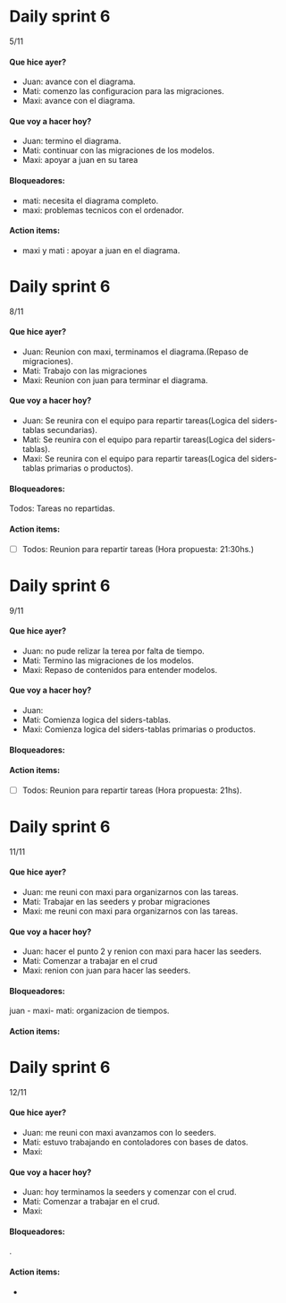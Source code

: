 # Daily sprint 6
5/11
#### Que hice ayer?
- Juan: avance con el diagrama.
- Mati: comenzo las configuracion para las migraciones.
- Maxi: avance con el diagrama.

#### Que voy a hacer hoy?
- Juan: termino el diagrama. 
- Mati: continuar con las migraciones de los modelos.
- Maxi: apoyar a juan en su tarea

#### Bloqueadores:
- mati: necesita el diagrama completo.
- maxi: problemas tecnicos con el ordenador.

#### Action items:
- maxi y mati : apoyar a juan en el diagrama.


# Daily sprint 6

8/11
#### Que hice ayer?
- Juan: Reunion con maxi, terminamos el diagrama.(Repaso de migraciones).
- Mati: Trabajo con las migraciones
- Maxi: Reunion con juan para terminar el diagrama.

#### Que voy a hacer hoy?
- Juan: Se reunira con el equipo para repartir tareas(Logica del siders-tablas secundarias).
- Mati: Se reunira con el equipo para repartir tareas(Logica del siders-tablas).
- Maxi: Se reunira con el equipo para repartir tareas(Logica del siders-tablas primarias o productos).

#### Bloqueadores:
Todos: Tareas no repartidas.

#### Action items:
- [ ] Todos: Reunion para repartir tareas (Hora propuesta: 21:30hs.)




# Daily sprint 6
9/11
#### Que hice ayer?
- Juan: no pude relizar la terea por falta de tiempo.
- Mati: Termino las migraciones de los modelos.
- Maxi: Repaso de contenidos para entender modelos.

#### Que voy a hacer hoy?
- Juan: 
- Mati: Comienza logica del siders-tablas.
- Maxi: Comienza logica del siders-tablas primarias o productos.

#### Bloqueadores:


#### Action items:
- [ ] Todos: Reunion para repartir tareas (Hora propuesta: 21hs).


# Daily sprint 6
11/11
#### Que hice ayer?
- Juan: me reuni con maxi para organizarnos con las tareas.
- Mati: Trabajar en las seeders y probar migraciones
- Maxi: me reuni con maxi para organizarnos con las tareas.

#### Que voy a hacer hoy?
- Juan: hacer el punto 2 y renion con maxi para hacer las seeders.
- Mati: Comenzar a trabajar en el crud
- Maxi: renion con juan para hacer las seeders.

#### Bloqueadores:
 juan - maxi- mati: organizacion de tiempos.

#### Action items:


# Daily sprint 6
12/11
#### Que hice ayer?
- Juan: me reuni con maxi avanzamos con lo seeders.
- Mati: estuvo trabajando en contoladores con bases de datos.
- Maxi: 

#### Que voy a hacer hoy?
- Juan: hoy terminamos la seeders y comenzar con el crud.
- Mati: Comenzar a trabajar en el crud.
- Maxi: 

#### Bloqueadores:
 .

#### Action items:
- 

